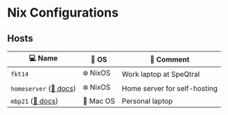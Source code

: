 # Nix Configurations

## Hosts

| :computer: Name                                         | :floppy_disk: OS  | :speech_balloon: Comment     |
| ------------------------------------------------------- | ----------------- | ---------------------------- |
| `fkt14`                                                 | :snowflake: NixOS | Work laptop at SpeQtral      |
| `homeserver` ([:closed_book: docs](docs/homeserver.md)) | :snowflake: NixOS | Home server for self-hosting |
| `mbp21` ([:closed_book: docs](docs/mbp21.md))           | :apple: Mac OS    | Personal laptop              |
